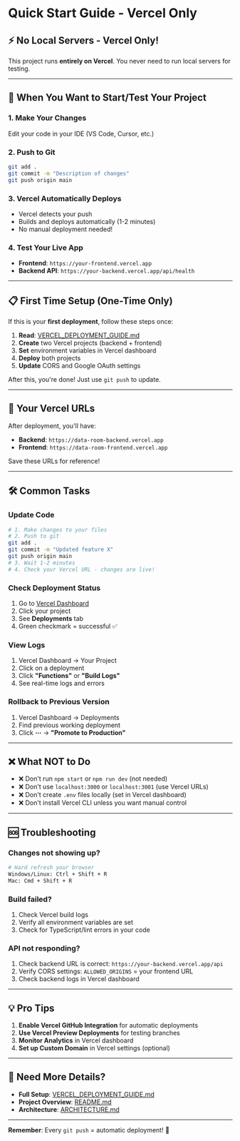 # Quick Start Guide - Vercel Only

## ⚡ No Local Servers - Vercel Only!

This project runs **entirely on Vercel**. You never need to run local servers for testing.

---

## 🚀 When You Want to Start/Test Your Project

### 1. Make Your Changes
Edit your code in your IDE (VS Code, Cursor, etc.)

### 2. Push to Git
```bash
git add .
git commit -m "Description of changes"
git push origin main
```

### 3. Vercel Automatically Deploys
- Vercel detects your push
- Builds and deploys automatically (1-2 minutes)
- No manual deployment needed!

### 4. Test Your Live App
- **Frontend**: `https://your-frontend.vercel.app`
- **Backend API**: `https://your-backend.vercel.app/api/health`

---

## 📋 First Time Setup (One-Time Only)

If this is your **first deployment**, follow these steps once:

1. **Read**: [VERCEL_DEPLOYMENT_GUIDE.md](./VERCEL_DEPLOYMENT_GUIDE.md)
2. **Create** two Vercel projects (backend + frontend)
3. **Set** environment variables in Vercel dashboard
4. **Deploy** both projects
5. **Update** CORS and Google OAuth settings

After this, you're done! Just use `git push` to update.

---

## 🔗 Your Vercel URLs

After deployment, you'll have:

- **Backend**: `https://data-room-backend.vercel.app`
- **Frontend**: `https://data-room-frontend.vercel.app`

Save these URLs for reference!

---

## 🛠️ Common Tasks

### Update Code
```bash
# 1. Make changes to your files
# 2. Push to git
git add .
git commit -m "Updated feature X"
git push origin main
# 3. Wait 1-2 minutes
# 4. Check your Vercel URL - changes are live!
```

### Check Deployment Status
1. Go to [Vercel Dashboard](https://vercel.com/dashboard)
2. Click your project
3. See **Deployments** tab
4. Green checkmark = successful ✅

### View Logs
1. Vercel Dashboard → Your Project
2. Click on a deployment
3. Click **"Functions"** or **"Build Logs"**
4. See real-time logs and errors

### Rollback to Previous Version
1. Vercel Dashboard → Deployments
2. Find previous working deployment
3. Click **⋯** → **"Promote to Production"**

---

## ❌ What NOT to Do

- ❌ Don't run `npm start` or `npm run dev` (not needed)
- ❌ Don't use `localhost:3000` or `localhost:3001` (use Vercel URLs)
- ❌ Don't create `.env` files locally (set in Vercel dashboard)
- ❌ Don't install Vercel CLI unless you want manual control

---

## 🆘 Troubleshooting

### Changes not showing up?
```bash
# Hard refresh your browser
Windows/Linux: Ctrl + Shift + R
Mac: Cmd + Shift + R
```

### Build failed?
1. Check Vercel build logs
2. Verify all environment variables are set
3. Check for TypeScript/lint errors in your code

### API not responding?
1. Check backend URL is correct: `https://your-backend.vercel.app/api`
2. Verify CORS settings: `ALLOWED_ORIGINS` = your frontend URL
3. Check backend logs in Vercel dashboard

---

## 💡 Pro Tips

1. **Enable Vercel GitHub Integration** for automatic deployments
2. **Use Vercel Preview Deployments** for testing branches
3. **Monitor Analytics** in Vercel dashboard
4. **Set up Custom Domain** in Vercel settings (optional)

---

## 📖 Need More Details?

- **Full Setup**: [VERCEL_DEPLOYMENT_GUIDE.md](./VERCEL_DEPLOYMENT_GUIDE.md)
- **Project Overview**: [README.md](./README.md)
- **Architecture**: [ARCHITECTURE.md](./ARCHITECTURE.md)

---

**Remember**: Every `git push` = automatic deployment! 🎉


